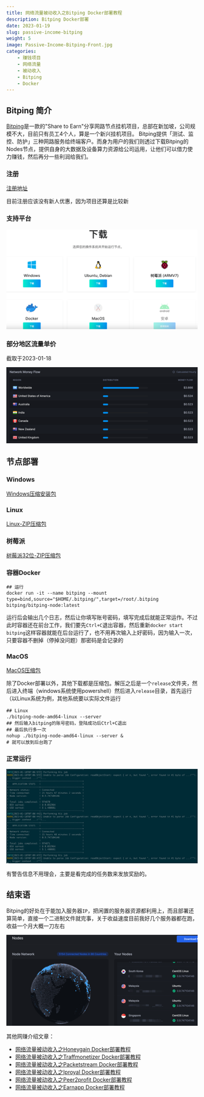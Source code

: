 ```yaml
---
title: 网络流量被动收入之Bitping Docker部署教程
description: Bitping Docker部署
date: 2023-01-19
slug: passive-income-bitping
weight: 5
image: Passive-Income-Bitping-Front.jpg
categories:
    - 赚钱项目
    - 网络流量
    - 被动收入
    - Bitping
    - Docker
---
```


## Bitping 简介

[Bitping](https://www.bitping.com/)是一款的"Share to Earn"分享网路节点挂机项目，总部在新加坡，公司规模不大，目前只有员工4个人，算是一个新兴挂机项目。 Bitping提供「测试、监控、防护」三种网路服务给终端客户。而身为用户的我们则透过下载Bitping的Nodes节点，提供自身的大数据及设备算力资源给公司运用，让他们可以借力使力赚钱，然后再分一些利润给我们。

### 注册

[注册地址](https://app.bitping.com?r=d9LM79jw)

目前注册应该没有新人优惠，因为项目还算是比较新

### 支持平台

![Bitping支持平台](Bitping-Support-Platforms.png)

### 部分地区流量单价

截取于2023-01-18

![Bitping部分地区流量单价](Bitping-Traffic-Rule.png)

## 节点部署

### Windows

[Windows压缩安装包](https://downloads.bitping.com/node/windows.zip)

### Linux

[Linux-ZIP压缩包](https://downloads.bitping.com/node/linux.zip)

### 树莓派

[树莓派32位-ZIP压缩包](https://downloads.bitping.com/node/armv7.zip)

### 容器Docker

```shell
## 运行
docker run -it --name bitping --mount type=bind,source="$HOME/.bitping/",target=/root/.bitping bitping/bitping-node:latest
```

运行后会输出几个日志，然后让你填写账号密码，填写完成后就能正常运作。不过此时容器还在前台工作，我们要先`Ctrl+C`退出容器，然后重新`docker start bitping`这样容器就能在后台运行了，也不用再次输入上好密码，因为输入一次，只要容器不删掉（停掉没问题）那密码是会记录的

### MacOS

[MacOS压缩包](https://downloads.bitping.com/node/macos.zip)

除了Docker部署以外，其他下载都是压缩包。解压之后是一个`release`文件夹，然后进入终端（windows系统使用powershell）然后进入`release`目录，首先运行（以Linux系统为例，其他系统要以实际文件运行

```shell
## Linux
./bitping-node-amd64-linux --server
## 然后输入bitping的账号密码，登陆成功后Ctrl+C退出
## 最后执行多一次
nohup ./bitping-node-amd64-linux --server &
# 就可以放到后台跑了
```

### 正常运行

![客户端正常运行图](Bitping-Running.png)

有警告信息不用理会，主要是看完成的任务数来发放奖励的。

## 结束语

Bitping的好处在于能加入服务器`IP`，把闲置的服务器资源都利用上，而且部署还算简单，直接一个二进制文件就完事，关于收益速度目前我好几个服务器都在跑，收益一个月大概一刀左右

![Bitping正在运行的客户端节点](Bitping-Nodes.png)

其他网赚介绍文章：

- [网络流量被动收入之Honeygain Docker部署教程](https://yysy.site/p/passive-income-honeygain/)
- [网络流量被动收入之Traffmonetizer Docker部署教程](https://yysy.site/p/passive-income-traffmonetizer)
- [网络流量被动收入之Packetstream Docker部署教程](https://yysy.site/p/passive-income-packetstream)
- [网络流量被动收入之Iproyal Docker部署教程](https://yysy.site/p/passive-income-iproyal)
- [网络流量被动收入之Peer2profit Docker部署教程](https://yysy.site/p/passive-income-peer2profit)
- [网络流量被动收入之Earnapp Docker部署教程](ttps://yysy.site/p/passive-income-earnapp)
